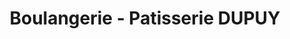 ---
title: "Boulangerie - Patisserie DUPUY"
url: /vernoil-le-fourrier/boulangerie-patisserie-dupuy/
shop: Bäckerei
---